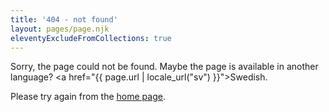 ```yaml
---
title: '404 - not found'
layout: pages/page.njk
eleventyExcludeFromCollections: true
---
```


<script>
  document.addEventListener("DOMContentLoaded", function() {
    const originalUrl = window.location.href;
    document.getElementById("original-url").textContent = originalUrl;
    console.log("originalUrl", originalUrl);
  });
</script>

Sorry, the page could not be found.
Maybe the page is available in another language?
<a href="{{ page.url | locale_url("sv") }}">Swedish</a>.

Please try again from the [home page](/en/).



